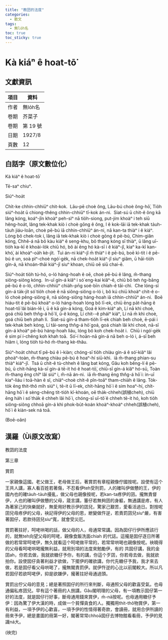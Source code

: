 ```yaml
---
title: "教囝的法度"
categories:
  - 散文
tags:
  - 無lo̍h名
toc: true
toc_sticky: true
---
```


# Kà kiáⁿ ê hoat-tō͘

## 文獻資訊

| 項目 | 資料 |
|---|---|
| 作者 | 無lo̍h名 |
| 卷期 | 芥菜子 |
| 卷期 | 第 19 號 |
| 日期 | 1927/8 |
| 頁數 | 12 |

## 白話字（原文數位化）

Kà kiáⁿ ê hoat-tō͘

Tē-saⁿ chiuⁿ.

Siúⁿ-hoa̍t

Chi̍t-ke chhin-chhiūⁿ chit-kok.  Lāu-pē choè ông, Lāu-bú choè ông-hō͘, Tio̍h siúⁿ-hoa̍t ū chiong-thêng chhin-chhiūⁿ tī-kok án-ni.  Siat-sú ū chit-ê ông kā lâng kóng, koáⁿ-jîn khoàⁿ peh-sìⁿ nā tio̍h-siong, put-jím khoàⁿ i teh siū hêng-hoa̍t, lâng tek-khak kiò i choè gōng ê ông, I ê kok-lāi iā tek-khak ta̍uh-ta̍uh jiáu-loān, choè pē-bú iā chhin-chhiūⁿ án-ni, nā kan-ta thiàⁿ i ê kiáⁿ.  Lóng bô chek-tok i, lâng iā tek-khak kiò i choè gōng ê pē-bú, Chim-giân kóng, Chhê-á nā bô kàu kiáⁿ ê seng-khu, bô thang kóng sī thiàⁿ, ū lâng uī-tio̍h ka-kī ê khoài-lo̍k chiū hó, bô ài ēng hó kà-sī i ê kiáⁿ-jî, kiaⁿ ka-kī kan-khó͘, ài khoàⁿ-oa̍h kè-ji̍t.  Tuì án-ni kiáⁿ-jî m̄ thiàⁿ i ê pē-bú, boē kì-tit i ê pē-bú ê un, soà pìⁿ-choè ngó͘-ge̍k, nā chek-hoa̍t kiáⁿ-jî siuⁿ giâm, ū hāi-tio̍h gín-á, nā khoán-thāi kiáⁿ-jî siuⁿ khoan, chiū oē siū chai-ē.

Siúⁿ-hoa̍t tio̍h tú-hó, o-ló háng-hoah ê oē, choè pē-bú ê lâng, m̄-thang siông-siông kóng.  In-uī gín-á kiâⁿ i só͘ eng-kai kiâⁿ-ê, chiū bô teh ǹg-bāng pē-bú ê o-ló, chhin-chhiūⁿ chia̍h-pn̄g soé-bīn chiah-ê tāi-chì.  Che lóng-sī gín-á ta̍k-ji̍t só͘ tio̍h choè ê nā siông-siông o-ló i, bô kú chiū khoàⁿ chit-ê o-ló choè pêng-siông ê, nā siông-siông háng-hoah iā chhin-chhiūⁿ án-ni.  Boē hiáu-tit ê pē-bú khoàⁿ o-ló háng-hoah lóng bô lī-ek, chiū ēng pa̍t-hāng ê hoat-tō͘ lâi bián-lē i, ū ê kā gín-á kóng, Goá ê kim-kiáⁿ ah, Lí nā khì choè, goá chiū beh thn̂g-á hō͘ lí, ū-ê kóng, Lí chit--ê pháiⁿ kiáⁿ, Lí nā m̄ khì choè, goá chiū beh phah lí.  Siat-sú gín-á tham-tio̍h lī-ek chiah beh choè, ē-pái i tek-khak beh kóng, Lí tāi-seng thn̂g-á hō͘ goá, goá chiah lâi khì choè, nā-sī gín-á khoàⁿ pē-bú háng-hoah liáu, lóng bô koh chek-hoa̍t i.  Chiū i ngó͘-ge̍k ê sim pí í-chêng koh khah toā.  Só͘-í hoān-nā gín-á nā beh o-ló i, á-sī beh hiâm i, lóng tio̍h tú-hó m̄-thang kè-thâu.

Siúⁿ-hoa̍t chhut tī pē-bú ê ì-kiàn; chóng-sī tio̍h chiàu gín-á ê só͘-kiâⁿ lâi phoàⁿ-toàn, m̄-thang chiàu pē-bú ê hoaⁿ-hí siū-khì.  iā m̄-thang phian-su thiàⁿ kiáⁿ-jî.  Tsá ū chit-ê tù-chheh ê lâng bat kóng, Gâu koh bêng-lí ê pē-bú, ū chi̍t-hāng kà-sī gín-á tē-it hó ê hoat-tō͘, chiū-sī gín-á kiâⁿ hó-sū, Toàn m̄-thang ēng chîⁿ lâi siúⁿ i, m̄-nā án-ni.  iā m̄-thang ēng thn̂g-á hō͘ i: in-uī kiaⁿ-liáu i toā-hàn ê sî, chiâⁿ-choè chi̍t-ê pîn-toāⁿ tham-chia̍h ê lâng. To̍k-to̍k ēng thit-thô mi̍h siúⁿ i, tē-it ū lī-ek, chi̍t-hāng hō͘ i ê sim hoaⁿ-hí, chi̍t-hāng hō͘ i ê sèng-chêng tit-tio̍h kî-khoán, oē tha̍k-chheh(誤植cheh), chiū ēng ha̍h i só͘ tha̍k ê chheh lâi hō͘ i, chóng-sī uī-tô͘ ê chheh tē-it hó, koh tio̍h siông-siông chhoā gín-á khì phok-bu̍t-koán khoàⁿ-khoàⁿ chheh(誤植cheh), hō͘ i ê kiàn-sek ná toā.

(Boē-oân)

## 漢羅（Ùi原文改寫）

教囝的法度

第三章

賞罰

一家親像這國。老父做王，老母做王后，著賞罰有章程親像佇國按呢。設使有這个王共人講，寡人看百姓若著傷，不忍看伊teh受刑罰，人的確叫伊做戇的王，伊的國內也的確ta̍uh-ta̍uh擾亂，做父母也親像按呢，若kan-ta疼伊的囝。攏無責督伊，人也的確叫伊做戇的父母，箴言講，箠仔若無夠囝的身軀，無通講是疼，有人為著家己的快樂就好，無愛用好教示伊的囝兒，驚家己艱苦，愛看活過日。對按呢囝兒毋疼伊的父母，袂記得伊的父母的恩，紲變做忤逆，若責罰囝兒siuⁿ嚴，有害著囡仔，若款待囝兒siuⁿ寬，就會受災厄。

賞罰著拄好，呵咾哄喝的話，做父母的人，毋通常常講。因為囡仔行伊所應該行的，就無teh向望父母的呵咾，親像食飯洗面chiah 的代誌。這攏是囡仔逐日所著做的若常常呵咾伊，無久就看這个呵咾做平常的，若常常哄喝也親像按呢。袂曉得的父母看呵咾哄喝攏無利益，就用別項的法度來勉勵伊，有的 共囡仔講，我的金囝ah，你若去做，我就欲糖仔予你，有的講，你這个歹囝，你若毋去做，我就欲拍你。設使囡仔貪著利益才欲做，下擺伊的確欲講，你代先糖仔予我，我才來去做，若是囡仔看父母哄喝了，攏無閣責罰伊。就伊忤逆的心比以前閣較大。所以凡若囡仔若欲呵咾伊，抑是欲嫌伊，攏著拄好毋通過頭。

賞罰出佇父母的意見；總是著照囡仔的所行來判斷，毋通照父母的歡喜受氣。也毋通偏私疼囝兒。早有這个著冊的人捌講，Gâu閣明理的父母，有一項教示囡仔第一好的法度，就是囡仔行好事，斷毋通用錢來賞伊，m̄-nā按呢。也毋通用糖仔予伊：因為驚了伊大漢的時，成做一个貧憚貪食的人。獨獨用thit-thô物賞伊，第一有利益，一項予伊的心歡喜，一項予伊的性情得著奇款，會讀冊，就用合伊所讀的冊來予伊，總是畫圖的冊第一好，閣著常常chhoā囡仔去博物館看看冊，予伊的見識ná大。

(袂完)
